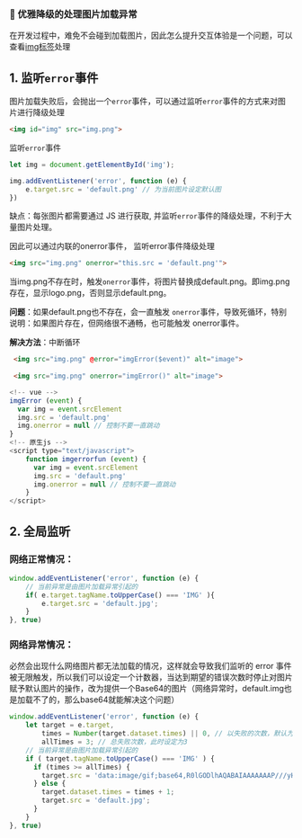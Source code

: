 ### :100: 优雅降级的处理图片加载异常

在开发过程中，难免不会碰到加载图片，因此怎么提升交互体验是一个问题，可以查看[img标签](https://www.w3school.com.cn/tags/tag_img.asp)处理

## 1. 监听`error`事件

图片加载失败后，会抛出一个`error`事件，可以通过监听`error`事件的方式来对图片进行降级处理
```html
<img id="img" src="img.png">
```
监听`error`事件

```js
let img = document.getElementById('img');

img.addEventListener('error', function (e) {
    e.target.src = 'default.png' // 为当前图片设定默认图
})
```
缺点：每张图片都需要通过 JS 进行获取, 并监听`error`事件的降级处理，不利于大量图片处理。

因此可以通过内联的onerror事件， 监听error事件降级处理

```html
<img src="img.png" onerror="this.src = 'default.png'">
```
当img.png不存在时，触发`onerror`事件，将图片替换成default.png。即img.png存在，显示logo.png，否则显示default.png。

**问题**：如果default.png也不存在，会一直触发 `onerror`事件，导致死循环，特别说明：如果图片存在，但网络很不通畅，也可能触发 onerror事件。

**解决方法**：中断循环

```html
 <img src="img.png" @error="imgError($event)" alt="image">
 
 <img src="img.png" onerror="imgError()" alt="image">
```

```js
<!-- vue -->
imgError (event) {
  var img = event.srcElement
  img.src = 'default.png'
  img.onerror = null // 控制不要一直跳动
}
<!-- 原生js -->
<script type="text/javascript"> 
    function imgerrorfun (event) { 
      var img = event.srcElement
      img.src = 'default.png' 
      img.onerror = null // 控制不要一直跳动 
    } 
</script> 
```
## 2. 全局监听
### 网络正常情况：
```js
window.addEventListener('error', function (e) {
    // 当前异常是由图片加载异常引起的
    if( e.target.tagName.toUpperCase() === 'IMG' ){
        e.target.src = 'default.jpg';
    }
}, true)
```
### 网络异常情况：
必然会出现什么网络图片都无法加载的情况，这样就会导致我们监听的 error 事件 被无限触发，所以我们可以设定一个计数器，当达到期望的错误次数时停止对图片赋予默认图片的操作，改为提供一个Base64的图片（网络异常时，default.img也是加载不了的，那么base64就能解决这个问题）
```js
window.addEventListener('error', function (e) {
    let target = e.target,
        times = Number(target.dataset.times) || 0, // 以失败的次数，默认为0
        allTimes = 3; // 总失败次数，此时设定为3
    // 当前异常是由图片加载异常引起的
    if ( target.tagName.toUpperCase() === 'IMG' ) {
      if (times >= allTimes) {
        target.src = 'data:image/gif;base64,R0lGODlhAQABAIAAAAAAAP///yH5BAEAAAAALAAAAAABAAEAAAIBRAA7';
      } else {
        target.dataset.times = times + 1;
        target.src = 'default.jpg';
      }
    }
}, true)

```
